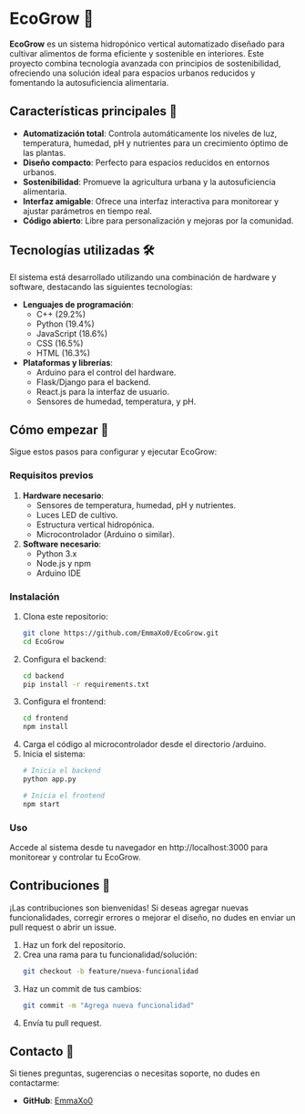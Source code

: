 # EcoGrow 🌱

**EcoGrow** es un sistema hidropónico vertical automatizado diseñado para cultivar alimentos de forma eficiente y sostenible en interiores. Este proyecto combina tecnología avanzada con principios de sostenibilidad, ofreciendo una solución ideal para espacios urbanos reducidos y fomentando la autosuficiencia alimentaria.

## Características principales 🚀

- **Automatización total**: Controla automáticamente los niveles de luz, temperatura, humedad, pH y nutrientes para un crecimiento óptimo de las plantas.
- **Diseño compacto**: Perfecto para espacios reducidos en entornos urbanos.
- **Sostenibilidad**: Promueve la agricultura urbana y la autosuficiencia alimentaria.
- **Interfaz amigable**: Ofrece una interfaz interactiva para monitorear y ajustar parámetros en tiempo real.
- **Código abierto**: Libre para personalización y mejoras por la comunidad.

## Tecnologías utilizadas 🛠️

El sistema está desarrollado utilizando una combinación de hardware y software, destacando las siguientes tecnologías:

- **Lenguajes de programación**:
  - C++ (29.2%)
  - Python (19.4%)
  - JavaScript (18.6%)
  - CSS (16.5%)
  - HTML (16.3%)
- **Plataformas y librerías**:
  - Arduino para el control del hardware.
  - Flask/Django para el backend.
  - React.js para la interfaz de usuario.
  - Sensores de humedad, temperatura, y pH.

## Cómo empezar 🚀

Sigue estos pasos para configurar y ejecutar EcoGrow:

### Requisitos previos
1. **Hardware necesario**:
   - Sensores de temperatura, humedad, pH y nutrientes.
   - Luces LED de cultivo.
   - Estructura vertical hidropónica.
   - Microcontrolador (Arduino o similar).
2. **Software necesario**:
   - Python 3.x
   - Node.js y npm
   - Arduino IDE

### Instalación
1. Clona este repositorio:
   ```bash
   git clone https://github.com/EmmaXo0/EcoGrow.git
   cd EcoGrow
2. Configura el backend:
   ```bash
   cd backend
   pip install -r requirements.txt
3. Configura el frontend:
   ```bash
   cd frontend
   npm install
4. Carga el código al microcontrolador desde el directorio /arduino.
5. Inicia el sistema:
   ```bash
   # Inicia el backend
   python app.py
   
   # Inicia el frontend
   npm start

### Uso
Accede al sistema desde tu navegador en http://localhost:3000 para monitorear y controlar tu EcoGrow.

## Contribuciones 🤝
¡Las contribuciones son bienvenidas! Si deseas agregar nuevas funcionalidades, corregir errores o mejorar el diseño, no dudes en enviar un pull request o abrir un issue.
1. Haz un fork del repositorio.
2. Crea una rama para tu funcionalidad/solución:
   ```bash
   git checkout -b feature/nueva-funcionalidad
3. Haz un commit de tus cambios:
   ```bash
   git commit -m "Agrega nueva funcionalidad"
4. Envía tu pull request.

## Contacto 📧

Si tienes preguntas, sugerencias o necesitas soporte, no dudes en contactarme:

- **GitHub**: [EmmaXo0](https://github.com/EmmaXo0)
